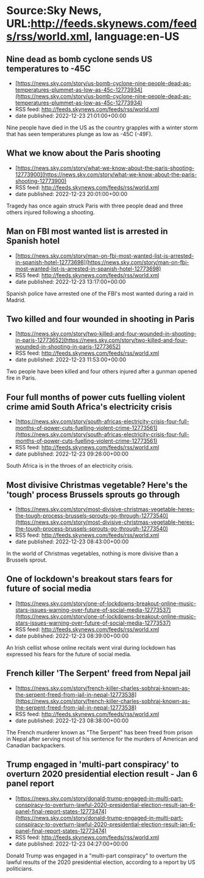 # Source:Sky News, URL:http://feeds.skynews.com/feeds/rss/world.xml, language:en-US

## Nine dead as bomb cyclone sends US temperatures to -45C
 - [https://news.sky.com/story/us-bomb-cyclone-nine-people-dead-as-temperatures-plummet-as-low-as-45c-12773934](https://news.sky.com/story/us-bomb-cyclone-nine-people-dead-as-temperatures-plummet-as-low-as-45c-12773934)
 - RSS feed: http://feeds.skynews.com/feeds/rss/world.xml
 - date published: 2022-12-23 21:01:00+00:00

Nine people have died in the US as the country grapples with a winter storm that has seen temperatures plunge as low as -45C (-49F).

## What we know about the Paris shooting
 - [https://news.sky.com/story/what-we-know-about-the-paris-shooting-12773900](https://news.sky.com/story/what-we-know-about-the-paris-shooting-12773900)
 - RSS feed: http://feeds.skynews.com/feeds/rss/world.xml
 - date published: 2022-12-23 20:01:00+00:00

Tragedy has once again struck Paris with three people dead and three others injured following a shooting.

## Man on FBI most wanted list is arrested in Spanish hotel
 - [https://news.sky.com/story/man-on-fbi-most-wanted-list-is-arrested-in-spanish-hotel-12773698](https://news.sky.com/story/man-on-fbi-most-wanted-list-is-arrested-in-spanish-hotel-12773698)
 - RSS feed: http://feeds.skynews.com/feeds/rss/world.xml
 - date published: 2022-12-23 13:17:00+00:00

Spanish police have arrested one of the FBI's most wanted during a raid in Madrid.

## Two killed and four wounded in shooting in Paris
 - [https://news.sky.com/story/two-killed-and-four-wounded-in-shooting-in-paris-12773652](https://news.sky.com/story/two-killed-and-four-wounded-in-shooting-in-paris-12773652)
 - RSS feed: http://feeds.skynews.com/feeds/rss/world.xml
 - date published: 2022-12-23 11:53:00+00:00

Two people have been killed and four others injured after a gunman opened fire in Paris.

## Four full months of power cuts fuelling violent crime amid South Africa's electricity crisis
 - [https://news.sky.com/story/south-africas-electricity-crisis-four-full-months-of-power-cuts-fuelling-violent-crime-12773561](https://news.sky.com/story/south-africas-electricity-crisis-four-full-months-of-power-cuts-fuelling-violent-crime-12773561)
 - RSS feed: http://feeds.skynews.com/feeds/rss/world.xml
 - date published: 2022-12-23 09:26:00+00:00

South Africa is in the throes of an electricity crisis.

## Most divisive Christmas vegetable? Here's the 'tough' process Brussels sprouts go through
 - [https://news.sky.com/story/most-divisive-christmas-vegetable-heres-the-tough-process-brussels-sprouts-go-through-12773540](https://news.sky.com/story/most-divisive-christmas-vegetable-heres-the-tough-process-brussels-sprouts-go-through-12773540)
 - RSS feed: http://feeds.skynews.com/feeds/rss/world.xml
 - date published: 2022-12-23 08:43:00+00:00

In the world of Christmas vegetables, nothing is more divisive than a Brussels sprout.

## One of lockdown's breakout stars fears for future of social media
 - [https://news.sky.com/story/one-of-lockdowns-breakout-online-music-stars-issues-warning-over-future-of-social-media-12773537](https://news.sky.com/story/one-of-lockdowns-breakout-online-music-stars-issues-warning-over-future-of-social-media-12773537)
 - RSS feed: http://feeds.skynews.com/feeds/rss/world.xml
 - date published: 2022-12-23 08:39:00+00:00

An Irish cellist whose online recitals went viral during lockdown has expressed his fears for the future of social media.

## French killer 'The Serpent' freed from Nepal jail
 - [https://news.sky.com/story/french-killer-charles-sobhraj-known-as-the-serpent-freed-from-jail-in-nepal-12773538](https://news.sky.com/story/french-killer-charles-sobhraj-known-as-the-serpent-freed-from-jail-in-nepal-12773538)
 - RSS feed: http://feeds.skynews.com/feeds/rss/world.xml
 - date published: 2022-12-23 08:38:00+00:00

The French murderer known as "The Serpent" has been freed from prison in Nepal after serving most of his sentence for the murders of American and Canadian backpackers.

## Trump engaged in 'multi-part conspiracy' to overturn 2020 presidential election result - Jan 6 panel report
 - [https://news.sky.com/story/donald-trump-engaged-in-multi-part-conspiracy-to-overturn-lawful-2020-presidential-election-result-jan-6-panel-final-report-states-12773474](https://news.sky.com/story/donald-trump-engaged-in-multi-part-conspiracy-to-overturn-lawful-2020-presidential-election-result-jan-6-panel-final-report-states-12773474)
 - RSS feed: http://feeds.skynews.com/feeds/rss/world.xml
 - date published: 2022-12-23 04:27:00+00:00

Donald Trump was engaged in a "multi-part conspiracy" to overturn the lawful results of the 2020 presidential election, according to a report by US politicians.

